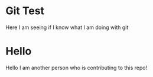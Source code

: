 # Git Test

Here I am seeing if I know what I am doing with git



# Hello 
Hello I am another person who is contributing to this repo!
